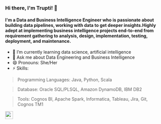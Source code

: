 ### Hi there, I'm Trupti! 👋 

#### I'm a Data and Business Intelligence Engineer who is passionate about building data pipelines, working with data to get deeper insights.Highly adept at implementing business intelligence projects end-to-end from requirement gathering to analysis, design, implementation, testing, deployment, and maintenance.

- 🌱 I’m currently learning data science, artificial intelligence
- 💬 Ask me about Data Engineering and Business Intelligence 
- 😄 Pronouns: She/Her
- ⚡ Skills:

> Programming Languages: Java, Python, Scala  

> Database: Oracle SQL/PLSQL, Amazon DynamoDB, IBM DB2  

> Tools: Cognos BI, Apache Spark, Informatica, Tableau, Jira, Git, Cognos TM1  

[<img src="https://www.flaticon.com/svg/static/icons/svg/174/174857.svg" width="25">](https://linkedin.com/in/truptinemade)


